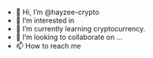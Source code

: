 - 👋 Hi, I’m @hayzee-crypto
- 👀 I’m interested in 
- 🌱 I’m currently learning cryptocurrency. 
- 💞️ I’m looking to collaborate on ...
- 📫 How to reach me 
<!---
hayzee-crypto/hayzee-crypto is a ✨ special ✨ repository because its `README.md` (this file) appears on your GitHub profile.
You can click the Preview link to take a look at your changes.
--->
